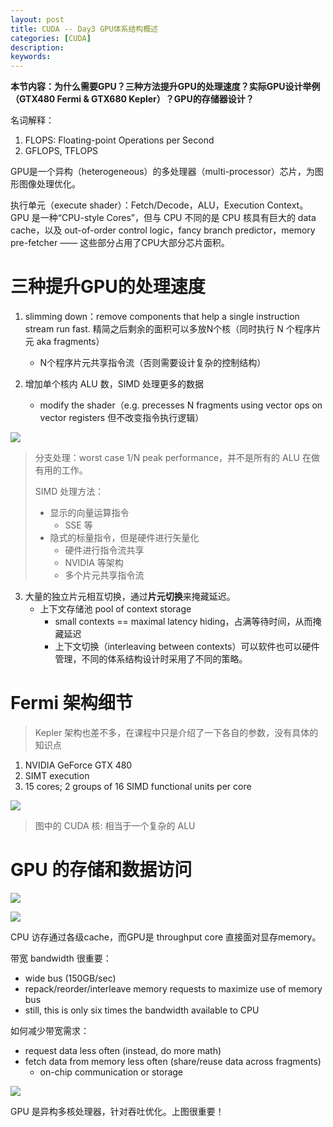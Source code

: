```yaml
---
layout: post
title: CUDA -- Day3 GPU体系结构概述
categories: [CUDA]
description: 
keywords: 
---
```


**本节内容：为什么需要GPU？三种方法提升GPU的处理速度？实际GPU设计举例（GTX480 Fermi & GTX680 Kepler）？GPU的存储器设计？**

名词解释：

1. FLOPS: Floating-point Operations per Second
2. GFLOPS, TFLOPS

GPU是一个异构（heterogeneous）的多处理器（multi-processor）芯片，为图形图像处理优化。

执行单元（execute shader）：Fetch/Decode，ALU，Execution Context。GPU 是一种“CPU-style Cores”，但与 CPU 不同的是 CPU 核具有巨大的 data cache，以及 out-of-order control logic，fancy branch predictor，memory pre-fetcher —— 这些部分占用了CPU大部分芯片面积。

# 三种提升GPU的处理速度

1. slimming down：remove components that help a single instruction stream run fast. 精简之后剩余的面积可以多放N个核（同时执行 N 个程序片元 aka fragments）
   - N个程序片元共享指令流（否则需要设计复杂的控制结构）

2. 增加单个核内 ALU 数，SIMD 处理更多的数据
   - modify the shader（e.g. precesses N fragments using vector ops on vector registers 但不改变指令执行逻辑）

![](/images/CUDA/11.png)

> 分支处理：worst case 1/N peak performance，并不是所有的 ALU 在做有用的工作。
>
> SIMD 处理方法：
>
> - 显示的向量运算指令
>   - SSE 等
> - 隐式的标量指令，但是硬件进行矢量化
>   - 硬件进行指令流共享
>   - NVIDIA 等架构
>   - 多个片元共享指令流

3. 大量的独立片元相互切换，通过**片元切换**来掩藏延迟。
   - 上下文存储池 pool of context storage
     - small contexts == maximal latency hiding，占满等待时间，从而掩藏延迟
     - 上下文切换（interleaving between contexts）可以软件也可以硬件管理，不同的体系结构设计时采用了不同的策略。

# Fermi 架构细节

> Kepler 架构也差不多，在课程中只是介绍了一下各自的参数，没有具体的知识点

1. NVIDIA GeForce GTX 480
2. SIMT execution
3. 15 cores; 2 groups of 16 SIMD functional units per core

![](/images/CUDA/12.png)

> 图中的 CUDA 核: 相当于一个复杂的 ALU

# GPU 的存储和数据访问

![](/images/CUDA/13.png)

![](/images/CUDA/14.png)

CPU 访存通过各级cache，而GPU是 throughput core 直接面对显存memory。

带宽 bandwidth 很重要：

- wide bus (150GB/sec)
- repack/reorder/interleave memory requests to maximize use of memory bus
- still, this is only six times the bandwidth available to CPU

如何减少带宽需求：

- request data less often (instead, do more math)
- fetch data from memory less often (share/reuse data across fragments)
  - on-chip communication or storage

![](/images/CUDA/15.png)

GPU 是异构多核处理器，针对吞吐优化。上图很重要！